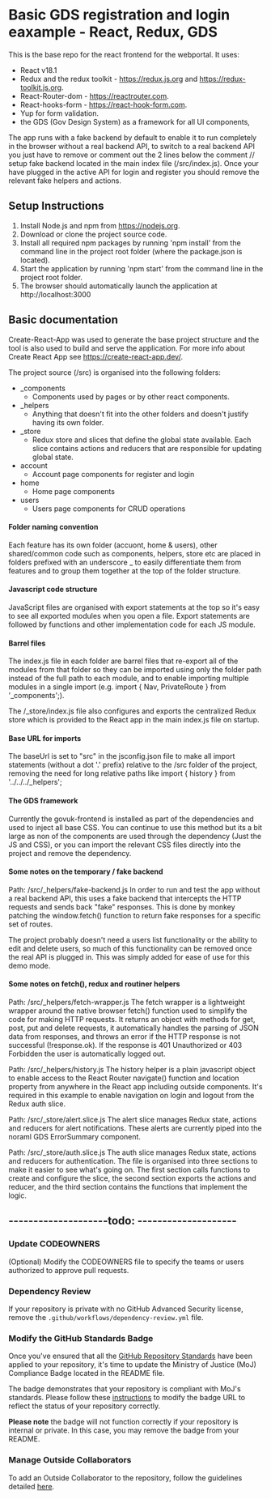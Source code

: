 # Basic GDS registration and login eaxample - React, Redux, GDS

This is the base repo for the react frontend for the webportal. It uses:

- React v18.1
- Redux and the redux toolkit - https://redux.js.org and
  https://redux-toolkit.js.org.
- React-Router-dom - https://reactrouter.com.
- React-hooks-form - https://react-hook-form.com.
- Yup for form validation.
- the GDS (Gov Design System) as a framework for all UI components,

The app runs with a fake backend by default to enable it to run completely in
the browser without a real backend API, to switch to a real backend API you just
have to remove or comment out the 2 lines below the comment // setup fake
backend located in the main index file (/src/index.js). Once your have plugged
in the active API for login and register you should remove the relevant fake
helpers and actions.

## Setup Instructions

1. Install Node.js and npm from https://nodejs.org.
2. Download or clone the project source code.
3. Install all required npm packages by running 'npm install' from the command
   line in the project root folder (where the package.json is located).
4. Start the application by running 'npm start' from the command line in the
   project root folder.
5. The browser should automatically launch the application at
   http://localhost:3000

## Basic documentation

Create-React-App was used to generate the base project structure and the tool is
also used to build and serve the application. For more info about Create React
App see https://create-react-app.dev/.

The project source (/src) is organised into the following folders:

- \_components
  - Components used by pages or by other react components.
- \_helpers
  - Anything that doesn't fit into the other folders and doesn't justify having
    its own folder.
- \_store
  - Redux store and slices that define the global state available. Each slice
    contains actions and reducers that are responsible for updating global
    state.
- account
  - Account page components for register and login
- home
  - Home page components
- users
  - Users page components for CRUD operations

#### Folder naming convention

Each feature has its own folder (accuont, home & users), other shared/common
code such as components, helpers, store etc are placed in folders prefixed with
an underscore \_ to easily differentiate them from features and to group them
together at the top of the folder structure.

#### Javascript code structure

JavaScript files are organised with export statements at the top so it's easy to
see all exported modules when you open a file. Export statements are followed by
functions and other implementation code for each JS module.

#### Barrel files

The index.js file in each folder are barrel files that re-export all of the
modules from that folder so they can be imported using only the folder path
instead of the full path to each module, and to enable importing multiple
modules in a single import (e.g. import { Nav, PrivateRoute } from
'\_components';).

The /\_store/index.js file also configures and exports the centralized Redux
store which is provided to the React app in the main index.js file on startup.

#### Base URL for imports

The baseUrl is set to "src" in the jsconfig.json file to make all import
statements (without a dot '.' prefix) relative to the /src folder of the
project, removing the need for long relative paths like import { history } from
'../../../\_helpers';

#### The GDS framework

Currently the govuk-frontend is installed as part of the dependencies and used
to inject all base CSS. You can continue to use this method but its a bit large
as non of the components are used through the dependency (Just the JS and CSS),
or you can import the relevant CSS files directly into the project and remove
the dependency.

#### Some notes on the temporary / fake backend

Path: /src/\_helpers/fake-backend.js In order to run and test the app without a
real backend API, this uses a fake backend that intercepts the HTTP requests and
sends back "fake" responses. This is done by monkey patching the window.fetch()
function to return fake responses for a specific set of routes.

The project probably doesn't need a users list functionality or the ability to
edit and delete users, so much of this functionality can be removed once the
real API is plugged in. This was simply added for ease of use for this demo
mode.

#### Some notes on fetch(), redux and routiner helpers

Path: /src/\_helpers/fetch-wrapper.js The fetch wrapper is a lightweight wrapper
around the native browser fetch() function used to simplify the code for making
HTTP requests. It returns an object with methods for get, post, put and delete
requests, it automatically handles the parsing of JSON data from responses, and
throws an error if the HTTP response is not successful (!response.ok). If the
response is 401 Unauthorized or 403 Forbidden the user is automatically logged
out.

Path: /src/\_helpers/history.js The history helper is a plain javascript object
to enable access to the React Router navigate() function and location property
from anywhere in the React app including outside components. It's required in
this example to enable navigation on login and logout from the Redux auth slice.

Path: /src/\_store/alert.slice.js The alert slice manages Redux state, actions
and reducers for alert notifications. These alerts are currently piped into the
noraml GDS ErrorSummary component.

Path: /src/\_store/auth.slice.js The auth slice manages Redux state, actions and
reducers for authentication. The file is organised into three sections to make
it easier to see what's going on. The first section calls functions to create
and configure the slice, the second section exports the actions and reducer, and
the third section contains the functions that implement the logic.

## --------------------todo: --------------------

### Update CODEOWNERS

(Optional) Modify the CODEOWNERS file to specify the teams or users authorized
to approve pull requests.

### Dependency Review

If your repository is private with no GitHub Advanced Security license, remove
the `.github/workflows/dependency-review.yml` file.

### Modify the GitHub Standards Badge

Once you've ensured that all the
[GitHub Repository Standards](https://user-guide.operations-engineering.service.justice.gov.uk/documentation/information/mojrepostandards.html)
have been applied to your repository, it's time to update the Ministry of
Justice (MoJ) Compliance Badge located in the README file.

The badge demonstrates that your repository is compliant with MoJ's standards.
Please follow these
[instructions](https://user-guide.operations-engineering.service.justice.gov.uk/documentation/information/add-repo-badge.html)
to modify the badge URL to reflect the status of your repository correctly.

**Please note** the badge will not function correctly if your repository is
internal or private. In this case, you may remove the badge from your README.

### Manage Outside Collaborators

To add an Outside Collaborator to the repository, follow the guidelines detailed
[here](https://github.com/ministryofjustice/github-collaborators).
